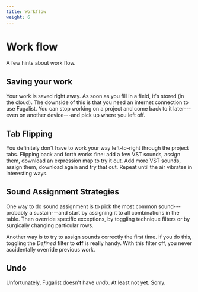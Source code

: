 ```yaml
---
title: Workflow
weight: 6
---
```


# Work flow

A few hints about work flow. 

## Saving your work

Your work is saved right away. As soon as you fill in a field, it's stored (in the cloud).
The downside of this is that you need an internet connection to use Fugalist. You can stop
working on a project and come back to it later---even on another device---and pick up where you left off. 

## Tab Flipping

You definitely don't have to work your way left-to-right through the project tabs. 
Flipping back and forth works fine: add a few VST sounds, assign them, download an expression map to try it out.
Add more VST sounds, assign them, download again and try that out.
Repeat until the air vibrates in interesting ways.

## Sound Assignment Strategies

One way to do sound assignment is to pick the most common sound---probably a sustain---and start by assigning
it to all combinations in the table.
Then override specific exceptions, by toggling technique filters or by surgically changing particular rows.

Another way is to try to assign sounds correctly the first time. If you do this,
toggling the _Defined_ filter to **off** is really handy. 
With this filter off, you never accidentally override previous work.

## Undo

Unfortunately, Fugalist doesn't have _undo_. At least not yet. Sorry.
